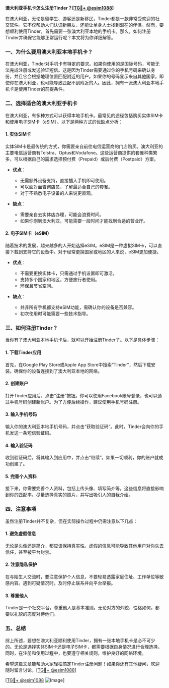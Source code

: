 **澳大利亚手机卡怎么注册Tinder？[[TG💪+ @esim1088](https://t.me/s/esim1088)]**

在澳大利亚，无论是留学生、游客还是新移民，Tinder都是一款非常受欢迎的社交软件。它不仅帮助人们认识新朋友，还能让单身人士找到潜在的伴侣。然而，要想顺利使用Tinder，首先需要一张澳大利亚本地的手机卡。那么，如何注册Tinder并确保它能够正常运行呢？本文将为你详细解答。

### **一、为什么要用澳大利亚本地手机卡？**

在澳大利亚，Tinder对手机卡有特定的要求。如果你使用的是国际号码，可能无法完成注册或发送验证短信。这是因为Tinder需要通过你的手机号码来确认身份，并且它会根据地理位置匹配附近的用户。如果你的号码显示来自其他国家，即使你在澳大利亚，也可能导致匹配不到附近的人。因此，拥有一张澳大利亚本地手机卡是使用Tinder的前提条件。

### **二、选择适合的澳大利亚手机卡**

在澳大利亚，有多种方式可以获得本地手机卡。最常见的途径包括购买实体SIM卡和使用电子SIM卡（eSIM）。以下是两种方式的优缺点分析：

#### **1. 实体SIM卡**
实体SIM卡是最传统的方式，你需要亲自前往电信运营商的门店购买。澳大利亚的主要电信运营商有Telstra、Optus和Vodafone。这些运营商提供的套餐种类繁多，可以根据自己的需求选择预付费（Prepaid）或后付费（Postpaid）方案。

- **优点**：
  - 无需额外设备支持，直接插入手机即可使用。
  - 可以面对面咨询店员，了解最适合自己的套餐。
  - 对于不熟悉电子设备的人来说更直观。

- **缺点**：
  - 需要亲自去实体店办理，可能会浪费时间。
  - 如果你刚到澳大利亚，可能需要一段时间才能找到合适的营业厅。

#### **2. 电子SIM卡（eSIM）**
随着技术的发展，越来越多的人开始选择eSIM。eSIM是一种虚拟SIM卡，可以直接下载到支持它的设备中。对于经常更换国家或地区的人来说，eSIM更加便捷。

- **优点**：
  - 不需要更换实体卡，只需通过手机设置即可激活。
  - 支持多个国家和地区，方便旅行者使用。
  - 环保且节省空间。

- **缺点**：
  - 并非所有手机都支持eSIM功能，需确认你的设备是否兼容。
  - 初次使用时可能需要一些技术指导。

### **三、如何注册Tinder？**

当你有了澳大利亚本地手机卡后，就可以开始注册Tinder了。以下是具体步骤：

#### **1. 下载Tinder应用**
首先，在Google Play Store或Apple App Store中搜索“Tinder”，然后下载安装。确保你的设备连接到了澳大利亚本地的网络。

#### **2. 创建账户**
打开Tinder应用后，点击“注册”按钮。你可以使用Facebook账号登录，也可以通过手机号码创建新账户。为了方便后续操作，建议使用手机号码注册。

#### **3. 输入手机号码**
输入你的澳大利亚本地手机号码，并点击“获取验证码”。此时，Tinder会向你的手机发送一条短信验证码。

#### **4. 输入验证码**
收到验证码后，将其输入到应用中，并点击“继续”。如果一切顺利，你的账户就成功创建了。

#### **5. 完善个人资料**
接下来，你需要完善个人资料，包括上传头像、填写简介等。这些信息将直接影响到你的匹配率。尽量选择真实的照片，并写出吸引人的自我介绍。

### **四、注意事项**

虽然注册Tinder并不复杂，但在实际操作过程中仍需注意以下几点：

#### **1. 避免虚假信息**
无论是头像还是简介，都应该保持真实性。虚假的信息可能导致其他用户对你失去信任，甚至被平台封禁。

#### **2. 注意隐私保护**
在与陌生人交流时，要注意保护个人信息，不要轻易透露家庭住址、工作单位等敏感内容。遇到可疑情况时，及时停止联系并向平台举报。

#### **3. 尊重他人**
Tinder是一个社交平台，尊重他人是基本准则。无论对方的外貌、性格如何，都要以礼貌的态度对待他们。

### **五、总结**

综上所述，要想在澳大利亚顺利使用Tinder，拥有一张本地手机卡是必不可少的。无论是选择实体SIM卡还是电子SIM卡，都需要根据自身情况进行合理选择。同时，在注册和使用过程中，也要遵守相关规则，维护良好的网络环境。

希望这篇文章能帮助大家轻松搞定Tinder注册问题！如果你还有其他疑问，欢迎随时留言讨论。[[TG💪+ @esim1088](https://t.me/s/esim1088)] 

[[TG💪+ @esim1088](https://t.me/s/esim1088) ![Image](https://i.postimg.cc/4NQfJmqS/Snipaste-2025-05-13-00-14-12.png)]